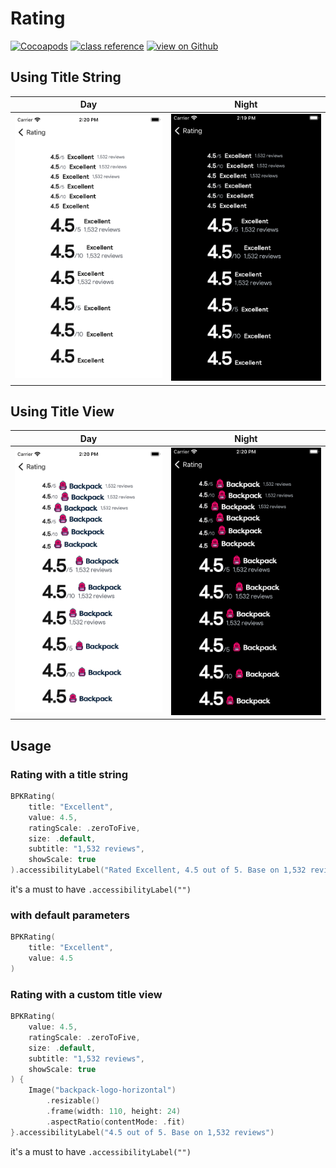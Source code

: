 # Rating

[![Cocoapods](https://img.shields.io/cocoapods/v/Backpack-SwiftUI.svg?style=flat)](hhttps://cocoapods.org/pods/Backpack-SwiftUI)
[![class reference](https://img.shields.io/badge/Class%20reference-iOS-blue)](https://backpack.github.io/ios/versions/latest/swiftui/Structs/BPKRating.html)
[![view on Github](https://img.shields.io/badge/Source%20code-GitHub-lightgrey)](https://github.com/Skyscanner/backpack-ios/tree/main/Backpack-SwiftUI/Rating)

## Using Title String

| Day | Night |
| --- | --- |
| <img src="https://raw.githubusercontent.com/Skyscanner/backpack-ios/main/screenshots/iPhone-swiftui_rating___with-title-text_lm.png" alt="" width="375" /> |<img src="https://raw.githubusercontent.com/Skyscanner/backpack-ios/main/screenshots/iPhone-swiftui_rating___with-title-text_dm.png" alt="" width="375" /> |

## Using Title View

| Day | Night |
| --- | --- |
| <img src="https://raw.githubusercontent.com/Skyscanner/backpack-ios/main/screenshots/iPhone-swiftui_rating___with-custom-title-view-image_lm.png" alt="" width="375" /> |<img src="https://raw.githubusercontent.com/Skyscanner/backpack-ios/main/screenshots/iPhone-swiftui_rating___with-custom-title-view-image_dm.png" alt="" width="375" /> |

## Usage

### Rating with a title string

```swift
BPKRating(
    title: "Excellent",
    value: 4.5,
    ratingScale: .zeroToFive,
    size: .default,
    subtitle: "1,532 reviews",
    showScale: true
).accessibilityLabel("Rated Excellent, 4.5 out of 5. Base on 1,532 reviews")
```
it's a must to have `.accessibilityLabel("")`

### with default parameters

```swift
BPKRating(
    title: "Excellent",
    value: 4.5
)
```

### Rating with a custom title view


```swift
BPKRating(
    value: 4.5,
    ratingScale: .zeroToFive,
    size: .default,
    subtitle: "1,532 reviews",
    showScale: true
) {
    Image("backpack-logo-horizontal")
        .resizable()
        .frame(width: 110, height: 24)
        .aspectRatio(contentMode: .fit)
}.accessibilityLabel("4.5 out of 5. Base on 1,532 reviews")
```
it's a must to have `.accessibilityLabel("")`
